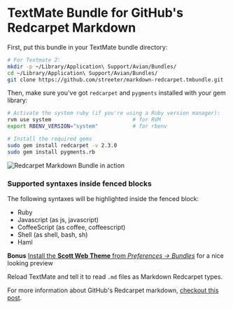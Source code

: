 # TextMate Bundle for GitHub's Redcarpet Markdown

First, put this bundle in your TextMate bundle directory:

```bash
# For Textmate 2:
mkdir -p ~/Library/Application\ Support/Avian/Bundles/
cd ~/Library/Application\ Support/Avian/Bundles/
git clone https://github.com/streeter/markdown-redcarpet.tmbundle.git
```


Then, make sure you've got `redcarpet` and `pygments` installed with your gem library:

```bash
# Activate the system ruby (if you're using a Ruby version manager):
rvm use system                          # for RVM
export RBENV_VERSION="system"           # for rbenv

# Install the required gems
sudo gem install redcarpet -v 2.3.0
sudo gem install pygments.rb
```

![Redcarpet Markdown Bundle in action](http://cl.ly/image/1Y071W2A2l1w/Screen%20Shot%202014-02-18%20at%2011.02.32%20am.png)


### Supported syntaxes inside fenced blocks

The following syntaxes will be highlighted inside the fenced block:

- Ruby
- Javascript (as js, javascript)
- CoffeeScript (as coffee, coffeescript)
- Shell (as shell, bash, sh)
- Haml



**Bonus** [Install the **Scott Web Theme** from *Preferences → Bundles*](http://cl.ly/image/2v3v1Z0u3F11) for a nice looking preview

Reload TextMate and tell it to read `.md` files as Markdown Redcarpet types.

For more information about GitHub's Redcarpet markdown, [checkout this post][github-flavored-markdown].


[github-flavored-markdown]: http://github.github.com/github-flavored-markdown/
[github-theme]: https://github.com/kneath/github_textmate_preview

